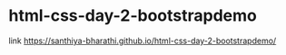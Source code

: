 # html-css-day-2-bootstrapdemo
link https://santhiya-bharathi.github.io/html-css-day-2-bootstrapdemo/
